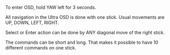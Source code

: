 To enter OSD, hold YAW left for 3 seconds.

All navigation in the Ultra OSD is done with one stick. Usual movements are UP, DOWN, LEFT, RIGHT.

Select or Enter action can be done by ANY diagonal move of the right stick.

The commands can be short and long. That makes it possible to have 10 different commands on one stick.


